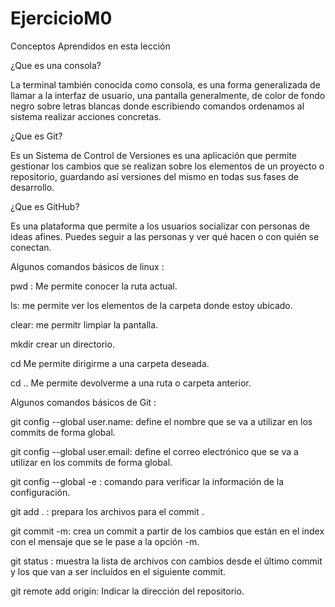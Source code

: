 # EjercicioM0
Conceptos Aprendidos en esta lección

¿Que es una consola?

La terminal también conocida como consola, es una forma generalizada de llamar a la interfaz de usuario, una pantalla generalmente, de color de fondo negro sobre letras blancas donde escribiendo comandos ordenamos al sistema realizar acciones concretas.

¿Que es Git?

Es un Sistema de Control de Versiones  es una aplicación que permite gestionar los cambios que se realizan sobre los elementos de un proyecto o repositorio, guardando así versiones del mismo en todas sus fases de desarrollo.

¿Que es GitHub? 

Es una plataforma que permite a los usuarios socializar con personas de ideas afines. Puedes seguir a las personas y ver qué hacen o con quién se conectan.

Algunos comandos básicos de linux :

pwd : Me permite conocer la ruta actual.

ls: me permite ver los elementos de la carpeta donde estoy ubicado.

clear: me permitr limpiar la pantalla.

mkdir crear un directorio.

cd Me permite  dirigirme a una carpeta deseada.

cd .. Me permite devolverme a una ruta o carpeta anterior.

Algunos comandos básicos de Git :

git config --global user.name: define el nombre que se va a utilizar en los commits de forma global.

git config --global user.email: define el correo electrónico que se va a utilizar en los commits de forma global.

git config --global -e : comando para verificar la información de la configuración.

git add . : prepara los archivos para el commit .

git commit -m:  crea un commit a partir de los cambios que están en el index con el mensaje que se le pase a la opción -m.

git status : muestra la lista de archivos con cambios desde el último commit y los que van a ser incluídos en el siguiente commit.

git remote add origin: Indicar la dirección del repositorio.


